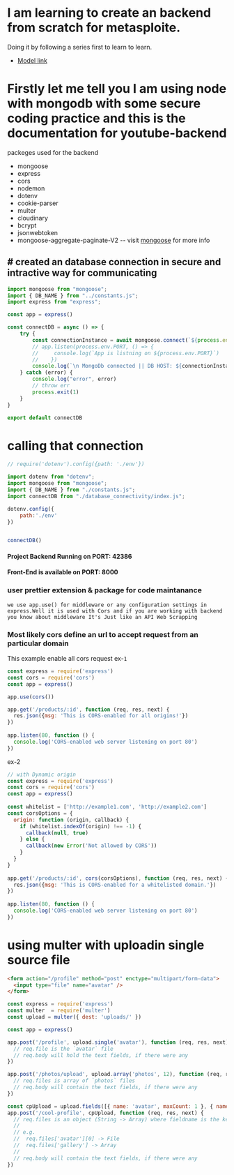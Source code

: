 # I am learning to create an backend from scratch for metasploite.

Doing it by following a series first to learn to learn.
- [Model link](https://app.eraser.io/invite/Ppozd8OXjqTzr1RUbOBH)

# Firstly let me tell you I am using node with mongodb with some secure coding practice and this is the documentation for youtube-backend
 packeges used for the backend 
- mongoose
- express
- cors
- nodemon
- dotenv
- cookie-parser
- multer
- cloudinary
- bcrypt
- jsonwebtoken
- mongoose-aggregate-paginate-V2
-- visit [mongoose](https://www.npmjs.com/package/mongoose-aggregate-paginate-v2) for more info
 ## # created an database connection in secure and intractive way for communicating

```Javascript
import mongoose from "mongoose";
import { DB_NAME } from "../constants.js";
import express from "express";

const app = express()

const connectDB = async () => {
    try {
        const connectionInstance = await mongoose.connect(`${process.env.MONGODB_URL}/${DB_NAME}`)
        // app.listen(process.env.PORT, () => {
        //     console.log(`App is listning on ${process.env.PORT}`)
        //    })
        console.log(`\n MongoDb connected || DB HOST: ${connectionInstance.connection.host}`)
    } catch (error) {
        console.log("error", error)
        // throw err
        process.exit(1)
    }
}

export default connectDB
```

# calling that connection

```javascript
// require('dotenv').config({path: './env'})

import dotenv from "dotenv";
import mongoose from "mongoose";
import { DB_NAME } from "./constants.js";
import connectDB from "./database_connectivity/index.js";

dotenv.config({
    path:'./env'
})


connectDB()


```
#### Project Backend Running on PORT: 42386
#### Front-End is available on PORT: 8000
### user prettier extension & package for code maintanance

```Important information
we use app.use() for middleware or any configuration settings in express.Well it is used with Cors and if you are working with backend you know about middleware It's Just like an API Web Scrapping
```
### Most likely cors define an url to accept request from an particular domain
This example enable all cors request
ex-`1`
```javascript
const express = require('express')
const cors = require('cors')
const app = express()

app.use(cors())

app.get('/products/:id', function (req, res, next) {
  res.json({msg: 'This is CORS-enabled for all origins!'})
})
 
app.listen(80, function () {
  console.log('CORS-enabled web server listening on port 80')
})
```
ex-2
```javascript
// with Dynamic origin
const express = require('express')
const cors = require('cors')
const app = express()
 
const whitelist = ['http://example1.com', 'http://example2.com']
const corsOptions = {
  origin: function (origin, callback) {
    if (whitelist.indexOf(origin) !== -1) {
      callback(null, true)
    } else {
      callback(new Error('Not allowed by CORS'))
    }
  }
}
 
app.get('/products/:id', cors(corsOptions), function (req, res, next) {
  res.json({msg: 'This is CORS-enabled for a whitelisted domain.'})
})
 
app.listen(80, function () {
  console.log('CORS-enabled web server listening on port 80')
})
```

# using multer with uploadin single source file

```html
<form action="/profile" method="post" enctype="multipart/form-data">
  <input type="file" name="avatar" />
</form>
```
```javascript
const express = require('express')
const multer  = require('multer')
const upload = multer({ dest: 'uploads/' })

const app = express()

app.post('/profile', upload.single('avatar'), function (req, res, next) {
  // req.file is the `avatar` file
  // req.body will hold the text fields, if there were any
})

app.post('/photos/upload', upload.array('photos', 12), function (req, res, next) {
  // req.files is array of `photos` files
  // req.body will contain the text fields, if there were any
})

const cpUpload = upload.fields([{ name: 'avatar', maxCount: 1 }, { name: 'gallery', maxCount: 8 }])
app.post('/cool-profile', cpUpload, function (req, res, next) {
  // req.files is an object (String -> Array) where fieldname is the key, and the value is array of files
  //
  // e.g.
  //  req.files['avatar'][0] -> File
  //  req.files['gallery'] -> Array
  //
  // req.body will contain the text fields, if there were any
})
```
